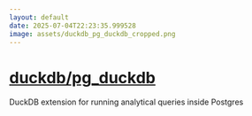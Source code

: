 ```yaml
---
layout: default
date: 2025-07-04T22:23:35.999528
image: assets/duckdb_pg_duckdb_cropped.png
---
```


# [duckdb/pg_duckdb](https://github.com/duckdb/pg_duckdb)

DuckDB extension for running analytical queries inside Postgres
